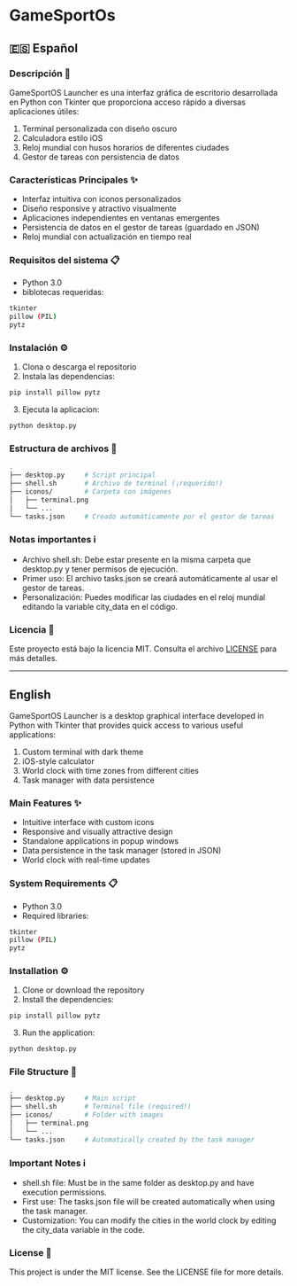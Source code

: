 # GameSportOs
## 🇪🇸 Español

### Descripción 📄
GameSportOS Launcher es una interfaz gráfica de escritorio desarrollada en Python con Tkinter que proporciona acceso rápido a diversas aplicaciones útiles:
1) Terminal personalizada con diseño oscuro
2) Calculadora estilo iOS
3) Reloj mundial con husos horarios de diferentes ciudades
4) Gestor de tareas con persistencia de datos

### Características Principales ✨
- Interfaz intuitiva con iconos personalizados
- Diseño responsive y atractivo visualmente
- Aplicaciones independientes en ventanas emergentes
- Persistencia de datos en el gestor de tareas (guardado en JSON)
- Reloj mundial con actualización en tiempo real

### Requisitos del sistema 📋
- Python 3.0
- biblotecas requeridas:
```bash
tkinter
pillow (PIL)
pytz
```
### Instalación ⚙️
1. Clona o descarga el repositorio
2. Instala las dependencias:
```bash
pip install pillow pytz
```
3. Ejecuta la aplicacion:
```bash
python desktop.py
```
### Estructura de archivos 📂
```bash
.
├── desktop.py     # Script principal
├── shell.sh       # Archivo de terminal (¡requerido!)
├── iconos/        # Carpeta con imágenes
│   ├── terminal.png
│   └── ...
└── tasks.json     # Creado automáticamente por el gestor de tareas
```
### Notas importantes ℹ️
- Archivo shell.sh: Debe estar presente en la misma carpeta que desktop.py y tener permisos de ejecución.
- Primer uso: El archivo tasks.json se creará automáticamente al usar el gestor de tareas.
- Personalización: Puedes modificar las ciudades en el reloj mundial editando la variable city_data en el código.

### Licencia 📜
Este proyecto está bajo la licencia MIT. Consulta el archivo [LICENSE](LICENSE) para más detalles.


---
##  English
GameSportOS Launcher is a desktop graphical interface developed in Python with Tkinter that provides quick access to various useful applications:

1) Custom terminal with dark theme
2) iOS-style calculator
3) World clock with time zones from different cities
4) Task manager with data persistence

### Main Features ✨

- Intuitive interface with custom icons
- Responsive and visually attractive design
- Standalone applications in popup windows
- Data persistence in the task manager (stored in JSON)
- World clock with real-time updates

### System Requirements 📋
- Python 3.0
- Required libraries:
```bash
tkinter
pillow (PIL)
pytz
```
### Installation ⚙️
1. Clone or download the repository
2. Install the dependencies:
```bash
pip install pillow pytz
```
3. Run the application:
```bash
python desktop.py
```

### File Structure 📂
```bash
.
├── desktop.py     # Main script
├── shell.sh       # Terminal file (required!)
├── iconos/        # Folder with images
│   ├── terminal.png
│   └── ...
└── tasks.json     # Automatically created by the task manager
```
### Important Notes ℹ️

- shell.sh file: Must be in the same folder as desktop.py and have execution permissions.
- First use: The tasks.json file will be created automatically when using the task manager.
- Customization: You can modify the cities in the world clock by editing the city_data variable in the code.

### License 📜

This project is under the MIT license. See the LICENSE file for more details.
